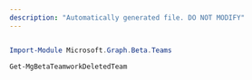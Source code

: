 ```yaml
---
description: "Automatically generated file. DO NOT MODIFY"
---
```


```powershell

Import-Module Microsoft.Graph.Beta.Teams

Get-MgBetaTeamworkDeletedTeam

```
